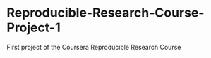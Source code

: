 # Reproducible-Research-Course-Project-1
First project of the Coursera Reproducible Research Course
